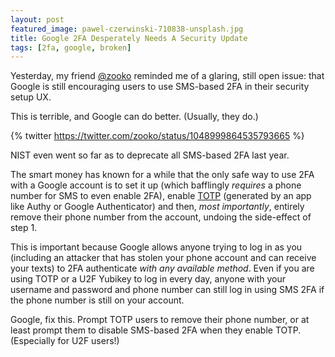 ```yaml
---
layout: post
featured_image: pawel-czerwinski-710838-unsplash.jpg
title: Google 2FA Desperately Needs A Security Update
tags: [2fa, google, broken]
---
```


Yesterday, my friend [@zooko](https://twitter.com/zooko) reminded me of a
glaring, still open issue: that
Google is still encouraging users to use SMS-based 2FA in their security
setup UX.

This is terrible, and Google can do better. (Usually, they do.)

{% twitter https://twitter.com/zooko/status/1048999864535793665 %}

NIST even went so far as to deprecate all SMS-based 2FA last year.

The smart money has known for a while that the only safe way to use 2FA with
a Google account is to set it up (which bafflingly *requires* a phone number
for SMS to even enable 2FA), enable
[TOTP](https://en.wikipedia.org/wiki/Time-based_One-time_Password_algorithm)
(generated by an app like Authy or Google Authenticator) and then, *most
importantly*, entirely remove their phone number from the account, undoing
the side-effect of step 1.

This is important because Google allows anyone trying to log in as you
(including an attacker that has stolen your phone account and can receive
your texts) to 2FA authenticate *with any available method*.  Even if you
are using TOTP or a U2F Yubikey to log in every day, anyone with your username
and password and phone number can still log in using SMS 2FA if the phone
number is still on your account.

Google, fix this.  Prompt TOTP users to remove their phone number, or at
least prompt them to disable SMS-based 2FA when they enable TOTP.
(Especially for U2F users!)
